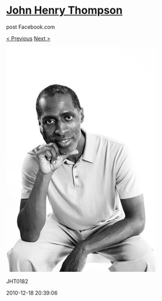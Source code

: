 # [John Henry Thompson](../README.md)
post Facebook.com

[< Previous](2010-12-18-4.md) [Next >](2010-12-18-6.md)

[![](../media/2010-12-18/Fam-2010-JHT0182.jpg)](../README.md)

JHT0182

2010-12-18 20:39:06